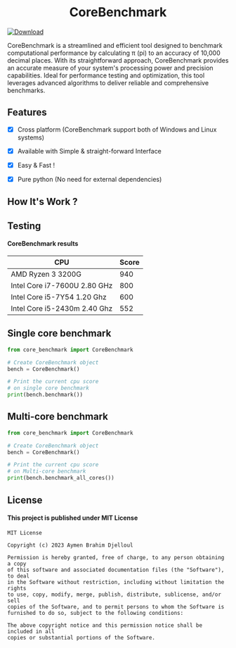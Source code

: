 <!-- GitHub README.md -->

<h1 align="center">CoreBenchmark</h1>

<div>
  <a href="https://github.com/aymenbrahimdjelloul/CoreBenchmark/releases/download/v1.2/CoreBenchmark-1.2.exe">
    <img src="https://img.shields.io/badge/Download-CoreBenchmark-brightgreen" alt="Download">
  </a>
</div>

<p>  CoreBenchmark is a streamlined and efficient tool designed to benchmark computational performance by calculating π (pi) to an accuracy of 10,000 decimal places. With its straightforward approach, CoreBenchmark provides an accurate measure of your system's processing power and precision capabilities. Ideal for performance testing and optimization, this tool leverages advanced algorithms to deliver reliable and comprehensive benchmarks.

</p>

<h2>Features</h2>

- [x] Cross platform (CoreBenchmark support both of Windows and Linux systems)

- [x] Available with Simple & straight-forward Interface

- [x] Easy & Fast !

- [x] Pure python (No need for external dependencies)

<h2>How It's Work ?</h2>
<p1>
</p1>

<h2>Testing</h2>
<h4>CoreBenchmark results </h4>

| CPU  | Score|
|------|--------|
| AMD Ryzen 3 3200G | 940 |
| Intel Core i7-7600U 2.80 GHz | 800 |
| Intel Core i5-7Y54 1.20 Ghz | 600 |
| Intel Core i5-2430m 2.40 Ghz | 552 |

Single core benchmark
-----
~~~python
from core_benchmark import CoreBenchmark

# Create CoreBenchmark object
bench = CoreBenchmark()

# Print the current cpu score
# on single core benchmark
print(bench.benchmark())


~~~

Multi-core benchmark
-----
~~~python
from core_benchmark import CoreBenchmark

# Create CoreBenchmark object
bench = CoreBenchmark()

# Print the current cpu score
# on Multi-core benchmark
print(bench.benchmark_all_cores())

~~~

<h2>License</h2>
<h4>This project is published under MIT License </h4>

~~~
MIT License

Copyright (c) 2023 Aymen Brahim Djelloul

Permission is hereby granted, free of charge, to any person obtaining a copy
of this software and associated documentation files (the "Software"), to deal
in the Software without restriction, including without limitation the rights
to use, copy, modify, merge, publish, distribute, sublicense, and/or sell
copies of the Software, and to permit persons to whom the Software is
furnished to do so, subject to the following conditions:

The above copyright notice and this permission notice shall be included in all
copies or substantial portions of the Software.

~~~
